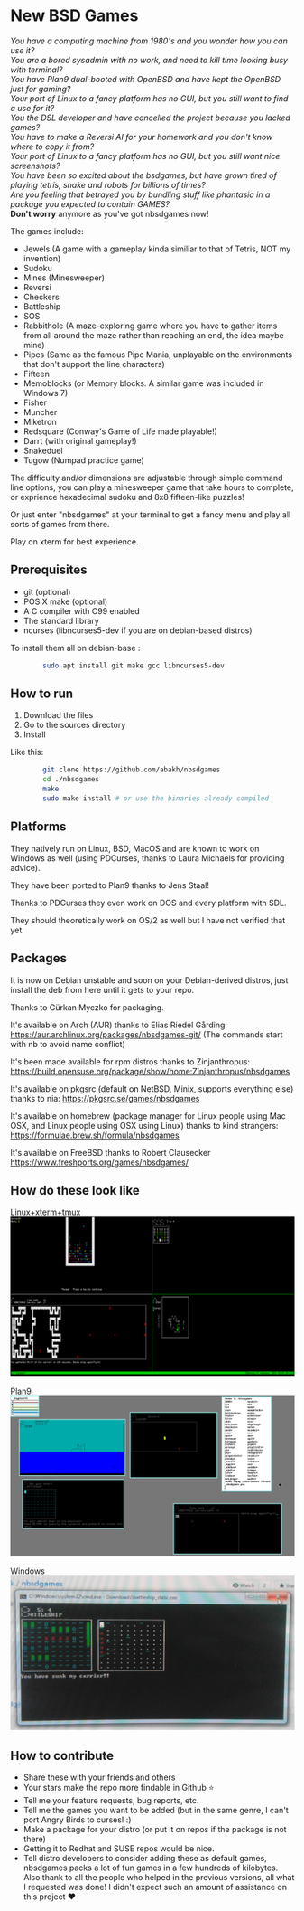 # New BSD Games
 *You have a computing machine from 1980's  and you wonder how you can use it? <br/>
  You are a bored sysadmin with no work, and need to kill time looking busy with terminal?  <br/>
  You have Plan9 dual-booted with OpenBSD and have kept the OpenBSD just for gaming? <br/>
  Your port of Linux to a fancy platform has no GUI, but you still want to find a use for it?<br/>
  You the DSL developer and have cancelled the project because you lacked games? <br/>
  You have to make a Reversi AI for your homework and you don't know where to copy it from? <br/>
  Your port of Linux to a fancy platform has no GUI, but you still want nice screenshots?<br/>
  You have been so excited about the bsdgames, but have grown tired of playing tetris, snake and robots for billions of times? <br/>
  Are you feeling that betrayed you by bundling stuff like phantasia in a package you expected to contain GAMES?*<br/>
**Don't worry** anymore as you've got nbsdgames now!

The games include:
 
* Jewels (A game with a gameplay kinda similiar to that of Tetris, NOT my invention)
* Sudoku
* Mines (Minesweeper)
* Reversi
* Checkers
* Battleship
* SOS
* Rabbithole (A maze-exploring game where you have to gather items from all around the maze rather than reaching an end, the idea maybe mine)
* Pipes (Same as the famous Pipe Mania, unplayable on the environments that don't support the line characters)
* Fifteen
* Memoblocks (or Memory blocks. A similar game was included in Windows 7)
* Fisher
* Muncher
* Miketron
* Redsquare (Conway's Game of Life made playable!)
* Darrt (with original gameplay!)
* Snakeduel
* Tugow (Numpad practice game)

The difficulty and/or dimensions are adjustable through simple command line options, you can play a minesweeper game that take hours to complete, or exprience hexadecimal sudoku and 8x8 fifteen-like puzzles!

Or just enter "nbsdgames" at your terminal to get a fancy menu and play all sorts of games from there.

 
Play on xterm for best experience.

## Prerequisites

* git (optional)
* POSIX make (optional)
* A C compiler with C99 enabled 
* The standard library
* ncurses (libncurses5-dev if you are on debian-based distros)

To install them all on debian-base :

``` sh
        sudo apt install git make gcc libncurses5-dev
```
## How to run

1) Download the files
2) Go to the sources directory
3) Install

Like this:

``` sh
        git clone https://github.com/abakh/nbsdgames
        cd ./nbsdgames
        make
        sudo make install # or use the binaries already compiled
```
## Platforms

They natively run on Linux, BSD, MacOS and are known to work on Windows as well (using PDCurses, thanks to Laura Michaels for providing advice).

They have been ported to Plan9 thanks to Jens Staal!

Thanks to PDCurses they even work on DOS and every platform with SDL.

They should theoretically work on OS/2 as well but I have not verified that yet.

## Packages
It is now on Debian unstable and soon on your Debian-derived distros, just install the deb from here until it gets to your repo.

Thanks to Gürkan Myczko for packaging.

It's available on Arch (AUR)  thanks to Elias Riedel Gårding: https://aur.archlinux.org/packages/nbsdgames-git/
(The commands start with nb to avoid name conflict)

It's been made available for rpm distros thanks to Zinjanthropus: https://build.opensuse.org/package/show/home:Zinjanthropus/nbsdgames

It's available on pkgsrc (default on NetBSD, Minix, supports everything else) thanks to nia: https://pkgsrc.se/games/nbsdgames

It's available on homebrew (package manager for Linux people using Mac OSX, and Linux people using OSX using Linux) thanks to kind strangers: https://formulae.brew.sh/formula/nbsdgames

It's available on FreeBSD thanks to Robert Clausecker https://www.freshports.org/games/nbsdgames/

## How do these look like
Linux+xterm+tmux
![Screenshot from 4 games in tmux](https://raw.githubusercontent.com/abakh/junk/master/screenshot.png)

Plan9
![Screenshot from the games in Plan9](https://raw.githubusercontent.com/abakh/junk/master/screenshot_plan9.png)

Windows
![Screenshot from the games in Windows 7](https://raw.githubusercontent.com/abakh/junk/master/screenshot_windows.jpg)

## How to contribute
* Share these with your friends and others
* Your stars make the repo more findable in Github :star:
* Tell me your feature requests, bug reports, etc.
* Tell me the games you want to be added (but in the same genre, I can't port Angry Birds to curses! :)
* Make a package for your distro (or put it on repos if the package is not there)
* Getting it to Redhat and SUSE repos would be nice.
* Tell distro developers to consider adding these as default games, nbsdgames packs a lot of fun games in a few hundreds of kilobytes.
Also thank to all the people who helped in the previous versions, all what I requested was done! I didn't expect such an amount of assistance on this project :heart:
